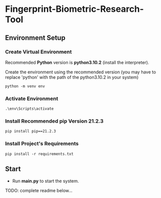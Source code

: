# Fingerprint-Biometric-Research-Tool

## Environment Setup

### Create Virtual Environment

Recommended **Python** version is **python3.10.2** (install the interpreter).

Create the environment using the recommended version (you may have to replace 'python' with the path of the python3.10.2
in your system)

```
python -m venv env
```

### Activate Environment

```
.\env\Scripts\activate
```

### Install Recommended pip Version 21.2.3

``` 
pip install pip==21.2.3
```

### Install Project's Requirements

```
pip install -r requirements.txt
```

## Start

* Run **main.py** to start the system.

TODO: complete readme below...

